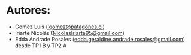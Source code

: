 # Autores:
- Gomez Luis (lgomez@patagones.cl)
- Iriarte Nicolás (NicolasIriarte95@gmail.com)
- Edda Andrade Rosales (edda.geraldine.andrade.rosales@gmail.com) desde TP1 B y TP2 A



